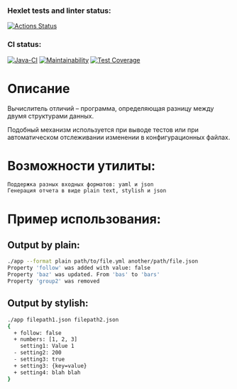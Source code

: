 ### Hexlet tests and linter status:
[![Actions Status](https://github.com/MihailGit87/java-project-71/workflows/hexlet-check/badge.svg)](https://github.com/MihailGit87/java-project-71/actions)

### CI status:
[![Java-CI](https://github.com/MihailGit87/java-project-71/actions/workflows/main.yml/badge.svg)](https://github.com/MihailGit87/java-project-71/actions/workflows/main.yml)
[![Maintainability](https://api.codeclimate.com/v1/badges/e57dbe07772414a7871e/maintainability)](https://codeclimate.com/github/MihailGit87/java-project-71/maintainability)
[![Test Coverage](https://api.codeclimate.com/v1/badges/e57dbe07772414a7871e/test_coverage)](https://codeclimate.com/github/MihailGit87/java-project-71/test_coverage)

# Описание

Вычислитель отличий – программа, определяющая разницу между двумя структурами данных.

Подобный механизм используется при выводе тестов или при автоматическом отслеживании изменении в конфигурационных файлах.

# Возможности утилиты:

    Поддержка разных входных форматов: yaml и json
    Генерация отчета в виде plain text, stylish и json

# Пример использования:
## Output by plain:
```sh
./app --format plain path/to/file.yml another/path/file.json
Property 'follow' was added with value: false
Property 'baz' was updated. From 'bas' to 'bars'
Property 'group2' was removed
```

## Output by stylish:
```sh
./app filepath1.json filepath2.json
{
  + follow: false
  + numbers: [1, 2, 3]
    setting1: Value 1
  - setting2: 200
  - setting3: true
  + setting3: {key=value}
  + setting4: blah blah
}
```

